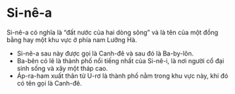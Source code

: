 # Si-nê-a

Si-nê-a có nghĩa là “đất nước của hai dòng sông” và là tên của một đồng bằng hay một khu vực ở phía nam Lưỡng Hà.
- Si-nê-a sau này được gọi là Canh-đê và sau đó là Ba-by-lôn. 
- Ba-bên có lẽ là thành phố nổi tiếng nhất của Si-nê-i, là nơi người cổ đại sinh sống và xây một tháp cao. 
- Áp-ra-ham xuất thân từ U-rơ là thành phố nằm trong khu vực này, khi đó có tên gọi là Canh-đê.

